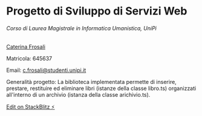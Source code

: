 
# Progetto di Sviluppo di Servizi Web 
###### Corso di Laurea Magistrale in Informatica Umanistica, UniPi
[Caterina Frosali](https://github.com/CaterinaFro)

Matricola: 645637

Email: c.frosali@studenti.unipi.it

Generalità progetto:
La biblioteca implementata permette di inserire, prestare, restituire ed eliminare libri (istanze della classe libro.ts) organizzati all'interno di un archivio (istanza della classe arichivio.ts). 


[Edit on StackBlitz ⚡️](https://stackblitz.com/edit/stackblitz-starters-quuwxg)